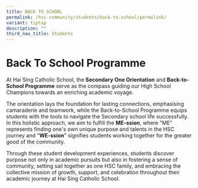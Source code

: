```yaml
---
title: BACK TO SCHOOL
permalink: /hsc-community/students/back-to-school/permalink/
variant: tiptap
description: ""
third_nav_title: Students
---
```

<h1><strong>Back To School Programme</strong></h1><p>At Hai Sing Catholic School, the<strong> Secondary One Orientation</strong> and <strong>Back-to-School Programme</strong> serve as the compass guiding our High School Champions towards an enriching academic voyage.</p><p>The orientation lays the foundation for lasting connections, emphasising camaraderie and teamwork, while the Back-to-School Programme equips students with the tools to navigate the Secondary school life successfully. In this holistic approach, we aim to fulfill the <strong>ME-ssion</strong>, where "ME" represents finding one's own unique purpose and talents in the HSC journey and "<strong>WE-ssion</strong>" signifies students working together for the greater good of the community. </p><p>Through these student development experiences, students discover purpose not only in academic pursuits but also in fostering a sense of community, setting sail together as one HSC family, and embracing the collective mission of growth, support, and celebration throughout their academic journey at Hai Sing Catholic School.</p>